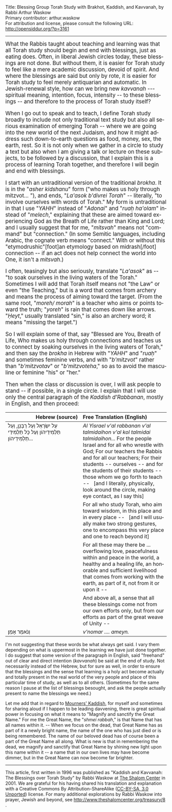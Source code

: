 <html>
<head></head>
<body>
Title: Blessing Group Torah Study with Brakhot, Ḳaddish, and Kavvanah, by Rabbi Arthur Waskow<br />
Primary contributor: arthur.waskow<br />
For attribution and license, please consult the following URL: <a href="http://opensiddur.org/?p=3161">http://opensiddur.org/?p=3161</a>
<p />
<hr />

<div class="english" lang="en" style="font-size: 1.2em;">
What the Rabbis taught about teaching and learning was that all Torah study should begin and end with blessings, just as eating does. Often, in liberal Jewish circles today, these blessings are not done. But without them, it is easier for Torah study to feel like a mere academic discussion, devoid of spirit. And where the blessings are said but only by rote, it is easier for Torah study to feel merely antiquarian and automatic. In Jewish-renewal style, how can we bring new <em>kavvanah</em> --- spiritual meaning, intention, focus, intensity -- to these blessings -- and therefore to the process of Torah study itself?

When I go out to speak and to teach, I define Torah study broadly to include not only traditional text study but also all serious examination of emerging Torah -- where we are going into the new world of the next Judaism, and how it might address such down-to-earth questions as food, money, sex, the earth, rest. So it is not only when we gather in a circle to study a text but also when I am giving a talk or lecture on these subjects, to be followed by a discussion, that I explain this is a process of learning Torah together, and therefore I will begin and end with blessings.

I start with an untraditional version of the traditional <em>brokha</em>. It is in the "<em>asher kidshanu</em>" form ("who makes us holy through mitzvot... "), and ends, "<em>La'asok b'divrei Torah</em>" -- literally, "to involve ourselves with words of Torah." My form is untraditional in that I use "<em>YAHH</em>" instead of "<em>Adonai</em>" and "<em>ruaḥ ha'olam</em>" instead of "<em>melech</em>," explaining that these are aimed toward experiencing God as the Breath of Life rather than King and Lord; and I usually suggest that for me, "<em>mitsvah</em>" means not "command" but "connection." (In some Semitic languages, including Arabic, the cognate verb means "connect." With or without this "etymodrushic"[foot]an etymology based on midrash[/foot] connection -- if an act does not help connect the world into One, it isn't a <em>mitsvah</em>.)

I often, teasingly but also seriously, translate "<em>La'asok</em>" as -- "to soak ourselves in the living waters of the Torah." Sometimes I will add that Torah itself means not "the Law" or even "the Teaching," but is a word that comes from archery and means the process of aiming toward the target. (From the same root, "<em>moreh/ morah</em>" is a teacher who aims or points toward the truth; "<em>yoreh</em>" is rain that comes down like arrows. "<em>Ḥeyt</em>," usually translated "sin," is also an archery word; it means "missing the target.")

So I will explain some of that, say "Blessed are You, Breath of Life, Who makes us holy through connections and teaches us to connect by soaking ourselves in the living waters of Torah," and then say the <em>brokha</em> in Hebrew with "<em>YAHH</em>" and "<em>ruaḥ</em>" and sometimes feminine verbs, and with "<em>b'mitzvot</em>" rather than "<em>b'mitzvotav</em>" or "<em>b'mitzvoteha</em>," so as to avoid the masculine or feminine "his" or "her."

Then when the class or discussion is over, I will ask people to stand -- if possible, in a single circle. I explain that I will use only the central paragraph of the <em>Kaddish d'Rabbanan</em>, mostly in English, and then proceed:
</div>

<table style="margin-left: auto;margin-right: auto;" class="draggable">
<thead><tr><th id="x" style="text-align: right;">Hebrew (source)</th><th style="text-align: left;">Free Translation (English)</th></tr></thead>
<tbody>
<tr><td style="vertical-align:top;" width="46%">
<div class="liturgy" lang="he">
עַל יִשְׂרָאֵל וְעַל רַבָּנָן, וְעַל תַּלְמִידֵיהוֹן וְעַל כָּל תַּלְמִידֵי תַלְמִידֵיהוֹן...
</span></div></td>
 
<td style="vertical-align:top;" width="53%">
<div class="english" lang="en">
<em>Al Yisrael v'al rabbanan v'al talmidaihon v'al kol talmidai talmidaihon...</em>
For the people Israel and
for all who wrestle with God;
For our teachers the Rabbis and
for all our teachers;
For their students --
ourselves -- 
and for the students of their students --
those whom we go forth to teach --
&nbsp;
<span class="instruction">[and I literally, physically, look around the circle, making eye contact, as I say this]</span>
</div></td></tr>


<tr><td style="vertical-align:top;" width="46%">
<div class="liturgy" lang="he">

</span></div></td>
 
<td style="vertical-align:top;" width="53%">
<div class="english" lang="en">
For all who study Torah,
who aim toward wisdom,
in this place
and in every place --
&nbsp;
<span class="instruction">[and I will usually make two strong gestures, one to encompass this very place and one to reach beyond it]</span>
</div></td></tr>


<tr><td style="vertical-align:top;" width="46%">
<div class="liturgy" lang="he">

</span></div></td>
 
<td style="vertical-align:top;" width="53%">
<div class="english" lang="en">
For all these may there be ...
overflowing love,
peacefulness within and peace in the world,
a healthy and a healing life,
an honorable and sufficient livelihood
that comes from working with the earth, 
as part of it,
not from it or upon it --
</div></td></tr>


<tr><td style="vertical-align:top;" width="46%">
<div class="liturgy" lang="he">

</span></div></td>
 
<td style="vertical-align:top;" width="53%">
<div class="english" lang="en">
And above all, 
a sense that all these blessings
come not from our own efforts only,
but from our efforts as part of the great
weave of Unity --
</div></td></tr>


<tr><td style="vertical-align:top;" width="46%">
<div class="liturgy" lang="he">
וְנֹאמַר
אָמֵן׃
</span></div></td>
 
<td style="vertical-align:top;" width="53%">
<div class="english" lang="en">
<em>v'nomar .... 
ameyn.</em>
</div></td></tr>
</tbody></table>


I'm not suggesting that these words be what always get said. I vary them depending on what is uppermost in the learning we have just done together. I do suggest that some version of the paragraph in English, said "freehand" out of clear and direct intention (<em>kavvanah</em>) be said at the end of study. Not necessarily instead of the Hebrew, but for sure as well, in order to ensure that the blessings and the sense that learning is a holy act become actually and totally present in the real world of the very people and place of this particular time of study, as well as to all others. (Sometimes for the same reason I pause at the list of blessings besought, and ask the people actually present to name the blessings we need.)

Let me add that in regard to <a href="https://opensiddur.org/2011/04/mourners-kaddish-in-time-of-war-and-violence/">Mourners' Kaddish</a>, for myself and sometimes for sharing aloud if I happen to be leading davvening, there is great spiritual power in focusing on what it means to "Magnify and sanctify the Great Name." For me the Great Name, the "<em>shmei rabbah</em>," is that Name that has all names within it. -- When we focus on the dead, that Great Name has as part of it a newly bright name, the name of the one who has just died or is being remembered. The name of our beloved dead has of course been a part of the Great Name all along. What is new is that in remembering the dead, we magnify and sanctify that Great Name by shining new light upon this name within it -- a name that in our own lives may have become dimmer, but in the Great Name can now become far brighter.

<hr />

This article, first written in 1996 was published as "Kaddish and Kavvanah: The Blessings over Torah Study" by Rabbi Waskow at <a href="http://www.theshalomcenter.org/node/226">The Shalom Center</a> in 2001. We are grateful for his having shared his translation and explanation with a Creative Commons By Attribution-ShareAlike (<a href="http://creativecommons.org/licenses/by-sa/3.0/">CC-BY-SA, 3.0 Unported</a>) license. For many additional explorations by Rabbi Waskow into prayer, Jewish and beyond, see <a href="http://www.theshalomcenter.org/treasury/8 ">http://www.theshalomcenter.org/treasury/8 </a>.
</body>
</html>